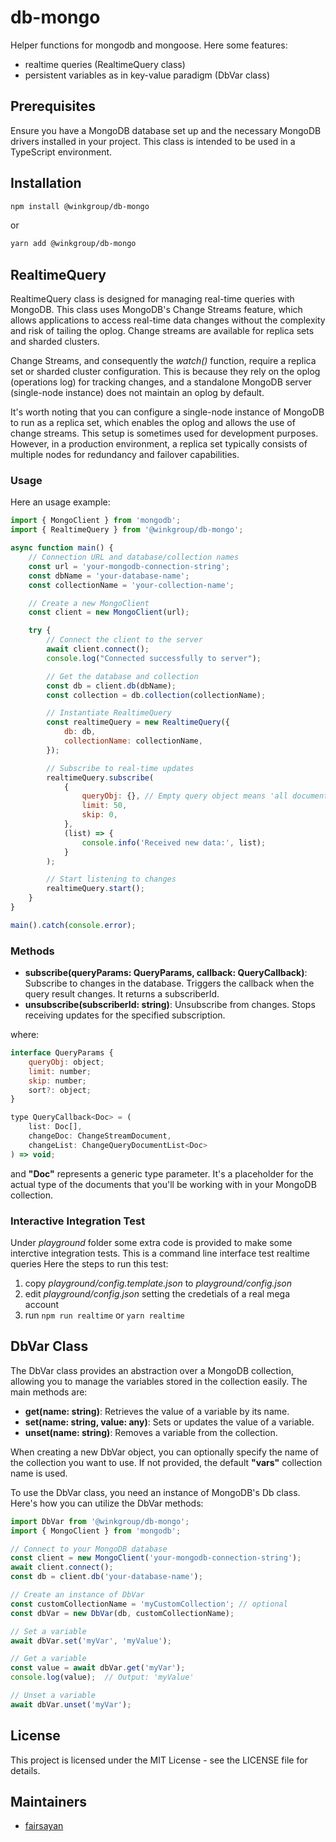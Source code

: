 # db-mongo
Helper functions for mongodb and mongoose.
Here some features:
- realtime queries (RealtimeQuery class)
- persistent variables as in key-value paradigm (DbVar class)

## Prerequisites
Ensure you have a MongoDB database set up and the necessary MongoDB drivers installed in your project. This class is intended to be used in a TypeScript environment.

## Installation
```sh
npm install @winkgroup/db-mongo
```

or

```sh
yarn add @winkgroup/db-mongo
```

## RealtimeQuery 
RealtimeQuery class is designed for managing real-time queries with MongoDB. This class uses MongoDB's Change Streams feature, which allows applications to access real-time data changes without the complexity and risk of tailing the oplog. Change streams are available for replica sets and sharded clusters.

Change Streams, and consequently the *watch()* function, require a replica set or sharded cluster configuration. This is because they rely on the oplog (operations log) for tracking changes, and a standalone MongoDB server (single-node instance) does not maintain an oplog by default.

It's worth noting that you can configure a single-node instance of MongoDB to run as a replica set, which enables the oplog and allows the use of change streams. This setup is sometimes used for development purposes. However, in a production environment, a replica set typically consists of multiple nodes for redundancy and failover capabilities.

### Usage
Here an usage example:
```js
import { MongoClient } from 'mongodb';
import { RealtimeQuery } from '@winkgroup/db-mongo';

async function main() {
    // Connection URL and database/collection names
    const url = 'your-mongodb-connection-string';
    const dbName = 'your-database-name';
    const collectionName = 'your-collection-name';

    // Create a new MongoClient
    const client = new MongoClient(url);

    try {
        // Connect the client to the server
        await client.connect();
        console.log("Connected successfully to server");

        // Get the database and collection
        const db = client.db(dbName);
        const collection = db.collection(collectionName);

        // Instantiate RealtimeQuery
        const realtimeQuery = new RealtimeQuery({
            db: db,
            collectionName: collectionName,
        });

        // Subscribe to real-time updates
        realtimeQuery.subscribe(
            {
                queryObj: {}, // Empty query object means 'all documents'
                limit: 50,
                skip: 0,
            },
            (list) => {
                console.info('Received new data:', list);
            }
        );

        // Start listening to changes
        realtimeQuery.start();
    }
}

main().catch(console.error);
```

### Methods
- **subscribe(queryParams: QueryParams, callback: QueryCallback<Doc>)**: Subscribe to changes in the database. Triggers the callback when the query result changes. It returns a subscriberId.
- **unsubscribe(subscriberId: string)**: Unsubscribe from changes. Stops receiving updates for the specified subscription.

where:
```js
interface QueryParams {
    queryObj: object;
    limit: number;
    skip: number;
    sort?: object;
}

type QueryCallback<Doc> = (
    list: Doc[],
    changeDoc: ChangeStreamDocument,
    changeList: ChangeQueryDocumentList<Doc>
) => void;
```

and **"Doc"** represents a generic type parameter. It's a placeholder for the actual type of the documents that you'll be working with in your MongoDB collection. 

### Interactive Integration Test
Under *playground* folder some extra code is provided to make some interctive integration tests.
This is a command line interface test realtime queries
Here the steps to run this test:
1. copy *playground/config.template.json* to *playground/config.json*
1. edit *playground/config.json* setting the credetials of a real mega account
2. run ```npm run realtime``` or ```yarn realtime```

## DbVar Class
The DbVar class provides an abstraction over a MongoDB collection, allowing you to manage the variables stored in the collection easily. The main methods are:
- **get(name: string)**: Retrieves the value of a variable by its name.
- **set(name: string, value: any)**: Sets or updates the value of a variable.
- **unset(name: string)**: Removes a variable from the collection.

When creating a new DbVar object, you can optionally specify the name of the collection you want to use. If not provided, the default **"vars"** collection name is used.

To use the DbVar class, you need an instance of MongoDB's Db class. Here's how you can utilize the DbVar methods:
```js
import DbVar from '@winkgroup/db-mongo';
import { MongoClient } from 'mongodb';

// Connect to your MongoDB database
const client = new MongoClient('your-mongodb-connection-string');
await client.connect();
const db = client.db('your-database-name');

// Create an instance of DbVar
const customCollectionName = 'myCustomCollection'; // optional
const dbVar = new DbVar(db, customCollectionName);

// Set a variable
await dbVar.set('myVar', 'myValue');

// Get a variable
const value = await dbVar.get('myVar');
console.log(value);  // Output: 'myValue'

// Unset a variable
await dbVar.unset('myVar');
```

## License
This project is licensed under the MIT License - see the LICENSE file for details.

## Maintainers
* [fairsayan](https://github.com/fairsayan)